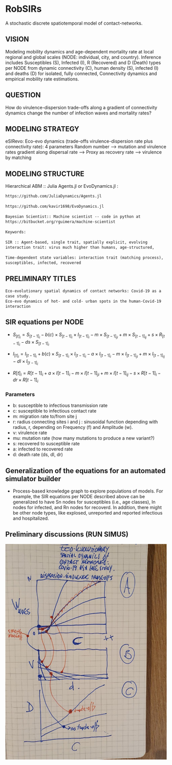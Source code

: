 # RobSIRs

A stochastic discrete spatiotemporal model of contact-networks.

## VISION

Modeling mobility dynamics and age-dependent mortality rate at local regional and global scales (NODE: individual, city, and country). Inference includes Susceptibles (S), Infected (I), R (Recovered) and D (Death) types per NODE from dynamic connectivity (C), human density (S), infected (I) and deaths (D) for isolated, fully connected, Connectivity dynamics and empirical mobility rate estimations. 

## QUESTION

How do virulence-dispersion trade-offs along a gradient of connectivity dynamics change the number of infection waves and mortality rates?

## MODELING STRATEGY

eSIRevo: Eco-evo dynamics (trade-offs virulence-dispersion rate plus connectivity rate): 4 parameters Random number --> mutation and virulence rates gradient along dispersal rate --> Proxy as recovery rate --> virulence by matching

## MODELING STRUCTURE

Hierarchical ABM :: Julia Agents.jl or EvoDynamics.jl :

    https://github.com/JuliaDynamics/Agents.jl

    https://github.com/kavir1698/EvoDynamics.jl

    Bayesian Scientist:: Machine scientist -- code in python at https://bitbucket.org/rguimera/machine-scientist

    Keywords:
    
    SIR :: Agent-based, single trait, spatially explicit, evolving interaction trait: virus much higher than humans, age-structured,

    Time-dependent state variables: interaction trait (matching process), susceptibles, infected, recovered

## PRELIMINARY TITLES

    Eco-evolutionary spatial dynamics of contact networks: Covid-19 as a case study.
    Eco-evo dynamics of hot- and cold- urban spots in the human-Covid-19 interaction


## SIR equations per NODE

* $S_{[t]_i} = S_{[t-1]_i} - b(c)\times S_{[t-1]_i} \times I_{[t-1]_i} - m\times S_{[t-1]_{ji}} + m\times S_{[t-1]_{ij}} + s\times R_{[t-1]_i} - ds\times S_{[t-1]_i}$

* $I_{[t]_i} = I_{[t-1]_i} + b(c)\times S_{[t-1]_i} \times I_{[t-1]_i} - a\times I_{[t-1]_i} - m\times I_{[t-1]_{ji}} + m\times I_{[t-1]_{ij}} - dI\times I_{[t-1]_{i}}$

* $R[t]_i = R[t-1]_i + a\times I[t-1]_i - m\times I[t-1]_{ji} + m\times I[t-1]_{ij} - s\times R[t-1]_{i} - dr\times R[t-1]_i$

### Parameters

* b: susceptible to infectious transmission rate  
* c: susceptible to infectious contact rate
* m: migration rate to/from site j 
* r: radius connecting sites i and j : sinusoidal function depending with radius, r, depending on Frequency (f) and Amplitude (w).
* v: virulence rate
* mu: mutation rate (how many mutations to produce a new variant?)
* s: recovered to susceptible rate
* a: infected to recovered rate
* d: death rate (ds, dI, dr)

## Generalization of the equations for an automated simulator builder 

* Process-based knowledge graph to explore populations of models. For example, the SIR equations per NODE described above can be generalized to have Sn nodes for susceptibles (i.e., age classes), In nodes for infected, and Rn nodes for recoverd. In addition, there might be other node types, like explosed, unreported and reported infectious and hospitalized.


## Preliminary discussions (RUN SIMUS)
![plot](preliminarycartoon.png)

